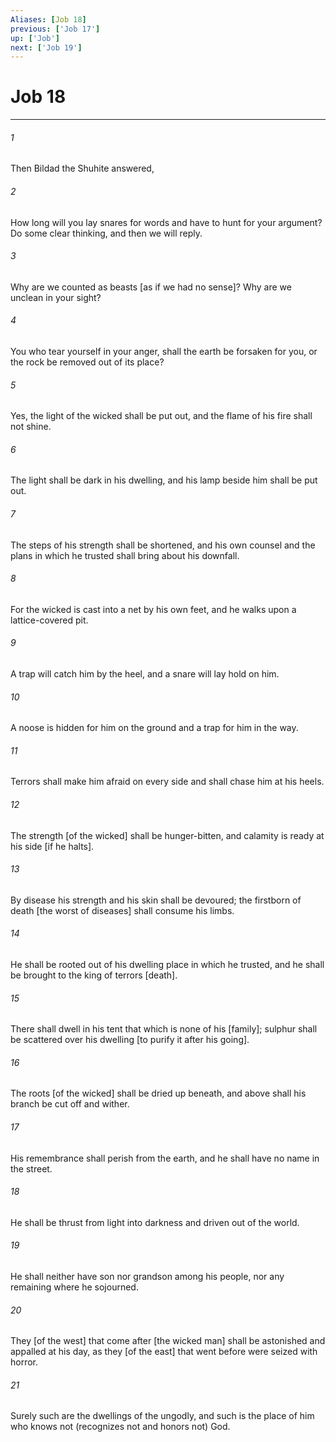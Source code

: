 ```yaml
---
Aliases: [Job 18]
previous: ['Job 17']
up: ['Job']
next: ['Job 19']
---
```

# Job 18

***


###### 1 


Then Bildad the Shuhite answered, 


###### 2 


How long will you lay snares for words and have to hunt for your argument? Do some clear thinking, and then we will reply. 


###### 3 


Why are we counted as beasts [as if we had no sense]? Why are we unclean in your sight? 


###### 4 


You who tear yourself in your anger, shall the earth be forsaken for you, or the rock be removed out of its place? 


###### 5 


Yes, the light of the wicked shall be put out, and the flame of his fire shall not shine. 


###### 6 


The light shall be dark in his dwelling, and his lamp beside him shall be put out. 


###### 7 


The steps of his strength shall be shortened, and his own counsel and the plans in which he trusted shall bring about his downfall. 


###### 8 


For the wicked is cast into a net by his own feet, and he walks upon a lattice-covered pit. 


###### 9 


A trap will catch him by the heel, and a snare will lay hold on him. 


###### 10 


A noose is hidden for him on the ground and a trap for him in the way. 


###### 11 


Terrors shall make him afraid on every side and shall chase him at his heels. 


###### 12 


The strength [of the wicked] shall be hunger-bitten, and calamity is ready at his side [if he halts]. 


###### 13 


By disease his strength and his skin shall be devoured; the firstborn of death [the worst of diseases] shall consume his limbs. 


###### 14 


He shall be rooted out of his dwelling place in which he trusted, and he shall be brought to the king of terrors [death]. 


###### 15 


There shall dwell in his tent that which is none of his [family]; sulphur shall be scattered over his dwelling [to purify it after his going]. 


###### 16 


The roots [of the wicked] shall be dried up beneath, and above shall his branch be cut off and wither. 


###### 17 


His remembrance shall perish from the earth, and he shall have no name in the street. 


###### 18 


He shall be thrust from light into darkness and driven out of the world. 


###### 19 


He shall neither have son nor grandson among his people, nor any remaining where he sojourned. 


###### 20 


They [of the west] that come after [the wicked man] shall be astonished and appalled at his day, as they [of the east] that went before were seized with horror. 


###### 21 


Surely such are the dwellings of the ungodly, and such is the place of him who knows not (recognizes not and honors not) God.
